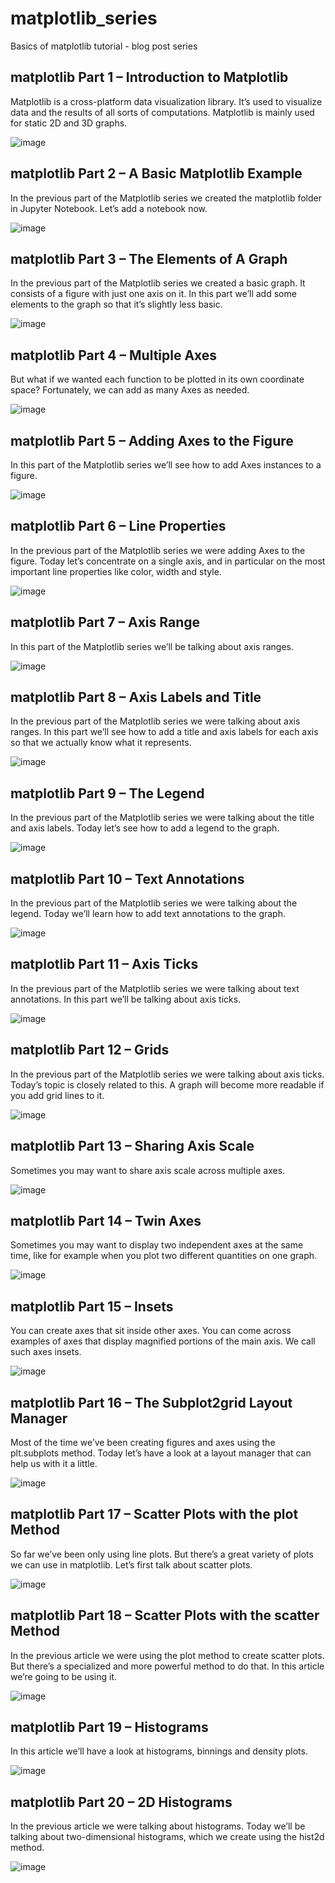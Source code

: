 # matplotlib_series
Basics of matplotlib tutorial - blog post series

## matplotlib Part 1 – Introduction to Matplotlib
Matplotlib is a cross-platform data visualization library. It’s used to visualize data and the results of all sorts of computations. Matplotlib is mainly used for static 2D and 3D graphs.

![image](https://github.com/user-attachments/assets/896583ad-70a3-4b7a-a44d-5d61c3cc66cc)

## matplotlib Part 2 – A Basic Matplotlib Example
In the previous part of the Matplotlib series we created the matplotlib folder in Jupyter Notebook. Let’s add a notebook now.

![image](https://github.com/user-attachments/assets/a3465ae7-6005-4649-8324-a142edbef34c)

## matplotlib Part 3 – The Elements of A Graph
In the previous part of the Matplotlib series we created a basic graph. It consists of a figure with just one axis on it. In this part we’ll add some elements to the graph so that it’s slightly less basic.

![image](https://github.com/user-attachments/assets/1c477134-3e72-43a3-bbe8-5722cdc7a5e7)

## matplotlib Part 4 – Multiple Axes
But what if we wanted each function to be plotted in its own coordinate space? Fortunately, we can add as many Axes as needed.

![image](https://github.com/user-attachments/assets/a065c7af-f3da-4150-ba4e-e7ae8c223c6b)

## matplotlib Part 5 – Adding Axes to the Figure
In this part of the Matplotlib series we’ll see how to add Axes instances to a figure.

![image](https://github.com/user-attachments/assets/46cf773e-5a06-4398-98a0-aaaa348922ae)

## matplotlib Part 6 – Line Properties
In the previous part of the Matplotlib series we were adding Axes to the figure. Today let’s concentrate on a single axis, and in particular on the most important line properties like color, width and style.

![image](https://github.com/user-attachments/assets/f0639a95-9a24-4c73-a0a7-c76e8c6bec73)

## matplotlib Part 7 – Axis Range
In this part of the Matplotlib series we’ll be talking about axis ranges.

![image](https://github.com/user-attachments/assets/a7f92251-f23b-4cae-b40f-fcb7e86a40db)

## matplotlib Part 8 – Axis Labels and Title
In the previous part of the Matplotlib series we were talking about axis ranges. In this part we’ll see how to add a title and axis labels for each axis so that we actually know what it represents.

![image](https://github.com/user-attachments/assets/8afee1e5-4afb-4e98-b185-834cc79c1507)

## matplotlib Part 9 – The Legend
In the previous part of the Matplotlib series we were talking about the title and axis labels. Today let’s see how to add a legend to the graph.

![image](https://github.com/user-attachments/assets/1f30f25b-8868-4f55-b9b9-d190d293db9a)

## matplotlib Part 10 – Text Annotations
In the previous part of the Matplotlib series we were talking about the legend. Today we’ll learn how to add text annotations to the graph.

![image](https://github.com/user-attachments/assets/c4e74dbe-4d9d-4b74-877e-b3b2f5de83f7)

## matplotlib Part 11 – Axis Ticks
In the previous part of the Matplotlib series we were talking about text annotations. In this part we’ll be talking about axis ticks.

![image](https://github.com/user-attachments/assets/2a1dbc9c-c5f8-4ed6-ac7b-c143753c1db7)

## matplotlib Part 12 – Grids
In the previous part of the Matplotlib series we were talking about axis ticks. Today’s topic is closely related to this. A graph will become more readable if you add grid lines to it.

![image](https://github.com/user-attachments/assets/c45f735f-2230-405c-91d2-f840583f4414)

## matplotlib Part 13 – Sharing Axis Scale
Sometimes you may want to share axis scale across multiple axes.

![image](https://github.com/user-attachments/assets/fa644c9e-4d3b-4dd0-9393-c4a450f51c74)

## matplotlib Part 14 – Twin Axes
Sometimes you may want to display two independent axes at the same time, like for example when you plot two different quantities on one graph. 

![image](https://github.com/user-attachments/assets/a52b52dc-3c11-4326-98ae-3021fa704ac5)

## matplotlib Part 15 – Insets
You can create axes that sit inside other axes. You can come across examples of axes that display magnified portions of the main axis. We call such axes insets.

![image](https://github.com/user-attachments/assets/4c9f09fd-51b1-4177-9ae8-e18bb2833b02)

## matplotlib Part 16 – The Subplot2grid Layout Manager
Most of the time we’ve been creating figures and axes using the plt.subplots method. Today let’s have a look at a layout manager that can help us with it a little.

![image](https://github.com/user-attachments/assets/66fe8927-175c-4af2-868e-7695e53aea30)

## matplotlib Part 17 – Scatter Plots with the plot Method
So far we’ve been only using line plots. But there’s a great variety of plots we can use in matplotlib. Let’s first talk about scatter plots. 

![image](https://github.com/user-attachments/assets/249b55fc-93a7-469b-bdd4-61d3e2ecfb38)

## matplotlib Part 18 – Scatter Plots with the scatter Method
In the previous article we were using the plot method to create scatter plots. But there’s a specialized and more powerful method to do that. In this article we’re going to be using it.

![image](https://github.com/user-attachments/assets/a95918b6-12e7-44aa-91ba-3b676b704b37)

## matplotlib Part 19 – Histograms
In this article we’ll have a look at histograms, binnings and density plots.

![image](https://github.com/user-attachments/assets/e583cfe5-ef9b-4cab-b5de-30c1936286f9)

## matplotlib Part 20 – 2D Histograms
In the previous article we were talking about histograms. Today we’ll be talking about two-dimensional histograms, which we create using the hist2d method.

![image](https://github.com/user-attachments/assets/ca3b2127-a2ed-484f-8ea5-cd3e38f4a335)

## 


## 



## 


## 


## 


## 


## 


## 


## 
